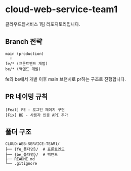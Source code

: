 # cloud-web-service-team1
클라우드웹서비스 1팀 리포지토리입니다.

## Branch 전략

```
main (production)
  ↑
fe/* (프론트엔드 개발)
be/* (백엔드 개발)
```

fe와 be에서 개발 이후 main 브랜치로 pr하는 구조로 진행합니다.

## PR 네이밍 규칙
```
[Feat] FE - 로그인 페이지 구현
[Fix] BE - 사용자 인증 API 추가
```
## 폴더 구조

```
CLOUD-WEB-SERVICE-TEAM1/
├── {fe_폴더명}/  # 프론트엔드 
├── {be_폴더명}/  # 백엔드
├── README.md
└── .gitignore
```

